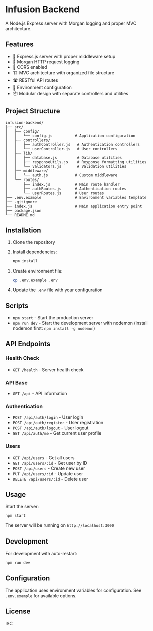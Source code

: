 # Infusion Backend

A Node.js Express server with Morgan logging and proper MVC architecture.

## Features

- 🚀 Express.js server with proper middleware setup
- 📝 Morgan HTTP request logging
- 🔄 CORS enabled
- 🏗️ MVC architecture with organized file structure
- 🛣️ RESTful API routes
- 🔧 Environment configuration
- 📦 Modular design with separate controllers and utilities

## Project Structure

```
infusion-backend/
├── src/
│   ├── config/
│   │   └── config.js          # Application configuration
│   ├── controllers/
│   │   ├── authController.js   # Authentication controllers
│   │   └── userController.js   # User controllers
│   ├── lib/
│   │   ├── database.js         # Database utilities
│   │   ├── responseUtils.js    # Response formatting utilities
│   │   └── validators.js       # Validation utilities
│   ├── middleware/
│   │   └── auth.js            # Custom middleware
│   └── routes/
│       ├── index.js           # Main route handler
│       ├── authRoutes.js      # Authentication routes
│       └── userRoutes.js      # User routes
├── .env.example               # Environment variables template
├── .gitignore
├── index.js                   # Main application entry point
├── package.json
└── README.md
```

## Installation

1. Clone the repository
2. Install dependencies:
   ```bash
   npm install
   ```

3. Create environment file:
   ```bash
   cp .env.example .env
   ```

4. Update the `.env` file with your configuration

## Scripts

- `npm start` - Start the production server
- `npm run dev` - Start the development server with nodemon (install nodemon first: `npm install -g nodemon`)

## API Endpoints

### Health Check
- `GET /health` - Server health check

### API Base
- `GET /api` - API information

### Authentication
- `POST /api/auth/login` - User login
- `POST /api/auth/register` - User registration
- `POST /api/auth/logout` - User logout
- `GET /api/auth/me` - Get current user profile

### Users
- `GET /api/users` - Get all users
- `GET /api/users/:id` - Get user by ID
- `POST /api/users` - Create new user
- `PUT /api/users/:id` - Update user
- `DELETE /api/users/:id` - Delete user

## Usage

Start the server:
```bash
npm start
```

The server will be running on `http://localhost:3000`

## Development

For development with auto-restart:
```bash
npm run dev
```

## Configuration

The application uses environment variables for configuration. See `.env.example` for available options.

## License

ISC